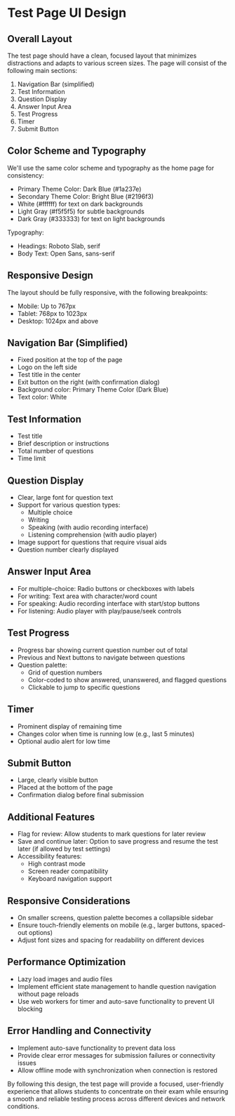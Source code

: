 # Test Page UI Design

## Overall Layout

The test page should have a clean, focused layout that minimizes distractions and adapts to various screen sizes. The page will consist of the following main sections:

1. Navigation Bar (simplified)
2. Test Information
3. Question Display
4. Answer Input Area
5. Test Progress
6. Timer
7. Submit Button

## Color Scheme and Typography

We'll use the same color scheme and typography as the home page for consistency:

- Primary Theme Color: Dark Blue (#1a237e)
- Secondary Theme Color: Bright Blue (#2196f3)
- White (#ffffff) for text on dark backgrounds
- Light Gray (#f5f5f5) for subtle backgrounds
- Dark Gray (#333333) for text on light backgrounds

Typography:

- Headings: Roboto Slab, serif
- Body Text: Open Sans, sans-serif

## Responsive Design

The layout should be fully responsive, with the following breakpoints:

- Mobile: Up to 767px
- Tablet: 768px to 1023px
- Desktop: 1024px and above

## Navigation Bar (Simplified)

- Fixed position at the top of the page
- Logo on the left side
- Test title in the center
- Exit button on the right (with confirmation dialog)
- Background color: Primary Theme Color (Dark Blue)
- Text color: White

## Test Information

- Test title
- Brief description or instructions
- Total number of questions
- Time limit

## Question Display

- Clear, large font for question text
- Support for various question types:
  - Multiple choice
  - Writing
  - Speaking (with audio recording interface)
  - Listening comprehension (with audio player)
- Image support for questions that require visual aids
- Question number clearly displayed

## Answer Input Area

- For multiple-choice: Radio buttons or checkboxes with labels
- For writing: Text area with character/word count
- For speaking: Audio recording interface with start/stop buttons
- For listening: Audio player with play/pause/seek controls

## Test Progress

- Progress bar showing current question number out of total
- Previous and Next buttons to navigate between questions
- Question palette:
  - Grid of question numbers
  - Color-coded to show answered, unanswered, and flagged questions
  - Clickable to jump to specific questions

## Timer

- Prominent display of remaining time
- Changes color when time is running low (e.g., last 5 minutes)
- Optional audio alert for low time

## Submit Button

- Large, clearly visible button
- Placed at the bottom of the page
- Confirmation dialog before final submission

## Additional Features

- Flag for review: Allow students to mark questions for later review
- Save and continue later: Option to save progress and resume the test later (if allowed by test settings)
- Accessibility features:
  - High contrast mode
  - Screen reader compatibility
  - Keyboard navigation support

## Responsive Considerations

- On smaller screens, question palette becomes a collapsible sidebar
- Ensure touch-friendly elements on mobile (e.g., larger buttons, spaced-out options)
- Adjust font sizes and spacing for readability on different devices

## Performance Optimization

- Lazy load images and audio files
- Implement efficient state management to handle question navigation without page reloads
- Use web workers for timer and auto-save functionality to prevent UI blocking

## Error Handling and Connectivity

- Implement auto-save functionality to prevent data loss
- Provide clear error messages for submission failures or connectivity issues
- Allow offline mode with synchronization when connection is restored

By following this design, the test page will provide a focused, user-friendly experience that allows students to concentrate on their exam while ensuring a smooth and reliable testing process across different devices and network conditions.
